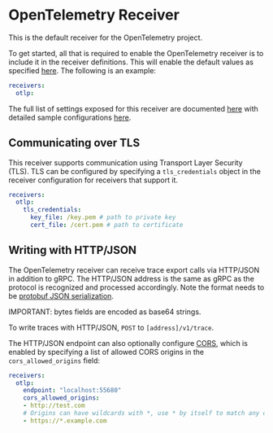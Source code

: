 # OpenTelemetry Receiver

This is the default receiver for the OpenTelemetry project.

To get started, all that is required to enable the OpenTelemetry receiver is to
include it in the receiver definitions. This will enable the default values as
specified [here](./factory.go).
The following is an example:
```yaml
receivers:
  otlp:
```

The full list of settings exposed for this receiver are documented [here](./config.go)
with detailed sample configurations [here](./testdata/config.yaml).

## Communicating over TLS
This receiver supports communication using Transport Layer Security (TLS). TLS
can be configured by specifying a `tls_credentials` object in the receiver
configuration for receivers that support it.
```yaml
receivers:
  otlp:
    tls_credentials:
      key_file: /key.pem # path to private key
      cert_file: /cert.pem # path to certificate
```

## Writing with HTTP/JSON
The OpenTelemetry receiver can receive trace export calls via HTTP/JSON in
addition to gRPC. The HTTP/JSON address is the same as gRPC as the protocol is
recognized and processed accordingly. Note the format needs to be [protobuf
JSON
serialization](https://developers.google.com/protocol-buffers/docs/proto3#json).

IMPORTANT: bytes fields are encoded as base64 strings.

To write traces with HTTP/JSON, `POST` to
`[address]/v1/trace`.

The HTTP/JSON endpoint can also optionally configure
[CORS](https://fetch.spec.whatwg.org/#cors-protocol), which is enabled by
specifying a list of allowed CORS origins in the `cors_allowed_origins` field:

```yaml
receivers:
  otlp:
    endpoint: "localhost:55680"
    cors_allowed_origins:
    - http://test.com
    # Origins can have wildcards with *, use * by itself to match any origin.
    - https://*.example.com
```
